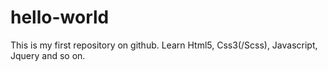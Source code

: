 # hello-world
This is my first repository on github. Learn Html5, Css3(/Scss), Javascript, Jquery and so on.
